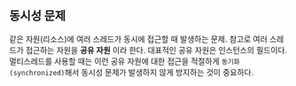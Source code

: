 ## 동시성 문제
같은 자원(리소스)에 여러 스레드가 동시에 접근할 때 발생하는 문제.
참고로 여러 스레드가 접근하는 자원을 **공유 자원** 이라 한다.
대표적인 공유 자원은 인스턴스의 필드이다.
멀티스레드를 사용할 때는 이런 공유 자원에 대한 접근을 적절하게 `동기화(synchronized)`해서 동시성 문제가 발생하지 않게
방지하는 것이 중요하다.



